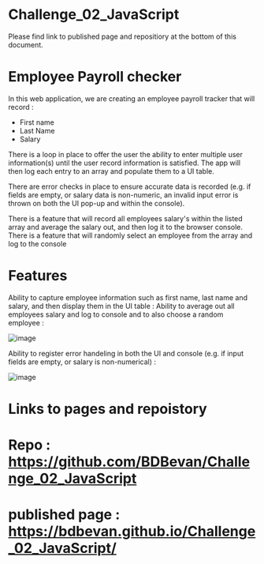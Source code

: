 # Challenge_02_JavaScript

Please find link to published page and repositiory at the bottom of this document. 

# Employee Payroll checker

In this web application, we are creating an employee payroll tracker that will record :

- First name
- Last Name
- Salary

There is a loop in place to offer the user the ability to enter multiple user information(s) until the user record information is satisfied. 
The app will then log each entry to an array and populate them to a UI table.

There are error checks in place to ensure accurate data is recorded (e.g. if fields are empty, or salary data is non-numeric, an invalid input error is thrown on both the UI pop-up and within the console).

There is a feature that will record all employees salary's within the listed array and average the salary out, and then log it to the browser console. 
There is a feature that will randomly select an employee from the array and log to the console 


# Features 

Ability to capture employee information such as first name, last name and salary, and then display them in the UI table :
Ability to average out all employees salary and log to console and to also choose a random employee : 

![image](https://github.com/BDBevan/Challenge_02_JavaScript/assets/47439436/d1d9e668-c22a-4dcb-b3c0-cc4c7579bca1)


Ability to register error handeling in both the UI and console (e.g. if input fields are empty, or salary is non-numerical) :

![image](https://github.com/BDBevan/Challenge_02_JavaScript/assets/47439436/661d23dd-6dbc-4bf1-a465-9920abaeb880)


# Links to pages and repoistory

# Repo : https://github.com/BDBevan/Challenge_02_JavaScript
# published page : https://bdbevan.github.io/Challenge_02_JavaScript/ 


